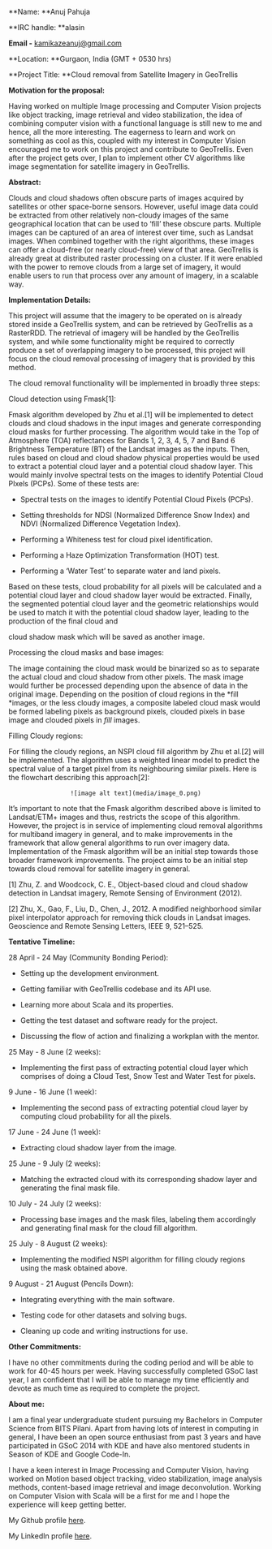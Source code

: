 **Name: **Anuj Pahuja

**IRC handle: **alasin

**Email -** [kamikazeanuj@gmail.com](mailto:kamikazeanuj@gmail.com)

**Location: **Gurgaon, India (GMT + 0530 hrs)

**Project Title: **Cloud removal from Satellite Imagery in GeoTrellis

**Motivation for the proposal:**

Having worked on multiple Image processing and Computer Vision projects like object tracking, image retrieval and video stabilization, the idea of combining computer vision with a functional language is still new to me and hence, all the more interesting. The eagerness to learn and work on something as cool as this, coupled with my interest in Computer Vision encouraged me to work on this project and contribute to GeoTrellis. Even after the project gets over, I plan to implement other CV algorithms like image segmentation for satellite imagery in GeoTrellis.

**Abstract:**

Clouds and cloud shadows often obscure parts of images acquired by satellites or other space-borne sensors. However, useful image data could be extracted from other relatively non-cloudy images of the same geographical location that can be used to ‘fill’ these obscure parts. Multiple images can be captured of an area of interest over time, such as Landsat images. When combined together with the right algorithms, these images can offer a cloud-free (or nearly cloud-free) view of that area. GeoTrellis is already great at distributed raster processing on a cluster. If it were enabled with the power to remove clouds from a large set of imagery, it would enable users to run that process over any amount of imagery, in a scalable way. 

**Implementation Details:**

This project will assume that the imagery to be operated on is already stored inside a GeoTrellis system, and can be retrieved by GeoTrellis as a RasterRDD. The retrieval of imagery will be handled by the GeoTrellis system, and while some functionality might be required to correctly produce a set of overlapping imagery to be processed, this project will focus on the cloud removal processing of imagery that is provided by this method.

The cloud removal functionality will be implemented in broadly three steps:

Cloud detection using Fmask[1]:

Fmask algorithm developed by Zhu et al.[1] will be implemented to detect clouds and cloud shadows in the input images and generate corresponding cloud masks for further processing. The algorithm would take in the Top of Atmosphere (TOA) reflectances for Bands 1, 2, 3, 4, 5, 7  and Band 6 Brightness Temperature (BT) of the Landsat images as the inputs. Then, rules based on cloud and cloud shadow physical properties would be used to extract a potential cloud layer and a potential cloud shadow layer. This would mainly involve spectral tests on the images to identify Potential Cloud PIxels (PCPs). Some of these tests are:

* Spectral tests on the images to identify Potential Cloud Pixels (PCPs).

* Setting thresholds for NDSI (Normalized Difference Snow Index) and NDVI (Normalized Difference Vegetation Index). 

* Performing a Whiteness test for cloud pixel identification.

* Performing a Haze Optimization Transformation (HOT) test.

* Performing a ‘Water Test’ to separate water and land pixels.

Based on these tests, cloud probability for all pixels will be calculated and a potential cloud layer and cloud shadow layer would be extracted. Finally, the segmented potential cloud layer and the geometric relationships would be used to match it with the potential cloud shadow layer, leading to the production of the final cloud and

cloud shadow mask which will be saved as another image.

Processing the cloud masks and base images:

The image containing the cloud mask would be binarized so as to separate the actual cloud and cloud shadow from other pixels. The mask image would further be processed depending upon the absence of data in the original image. Depending on the position of cloud regions in the *fill *images, or the less cloudy images, a composite labeled cloud mask would be formed labeling pixels as background pixels, clouded pixels in base image and clouded pixels in *fill* images.

Filling Cloudy regions:

For filling the cloudy regions, an NSPI cloud fill algorithm by Zhu et al.[2] will be implemented. The algorithm uses a weighted linear model to predict the spectral value of a target pixel from its neighbouring similar pixels. Here is the flowchart describing this approach[2]:

                     ![image alt text](media/image_0.png)

It’s important to note that the Fmask algorithm described above is limited to Landsat/ETM+ images and thus, restricts the scope of this algorithm. However, the project is in service of implementing cloud removal algorithms for multiband imagery in general, and to make improvements in the framework that allow general algorithms to run over imagery data. Implementation of the Fmask algorithm will be an initial step towards those broader framework improvements. The project aims to be an initial step towards cloud removal for satellite imagery in general. 

[1] Zhu, Z. and Woodcock, C. E., Object-based cloud and cloud shadow detection in Landsat imagery, Remote Sensing of Environment (2012).

[2] Zhu, X., Gao, F., Liu, D., Chen, J., 2012. A modified neighborhood similar pixel interpolator approach for removing thick clouds in Landsat images. Geoscience and Remote Sensing Letters, IEEE 9, 521–525. 

**Tentative Timeline:**

28 April - 24 May (Community Bonding Period): 

* Setting up the development environment.

* Getting familiar with GeoTrellis codebase and its API use.

* Learning more about Scala and its properties. 

* Getting the test dataset and software ready for the project.

* Discussing the flow of action and finalizing a workplan with the mentor. 

25 May - 8 June (2 weeks):

* Implementing the first pass of extracting potential cloud layer which comprises of doing a Cloud Test, Snow Test and Water Test for pixels.

9 June - 16 June (1 week):

* Implementing the second pass of extracting potential cloud layer by computing cloud probability for all the pixels.

17 June - 24 June (1 week):

* Extracting cloud shadow layer from the image.

25 June - 9 July (2 weeks):

* Matching the extracted cloud with its corresponding shadow layer and generating the final mask file.

10 July - 24 July (2 weeks):

* Processing base images and the mask files, labeling them accordingly and generating final mask for the cloud fill algorithm.

25 July - 8 August (2 weeks):

* Implementing the modified NSPI algorithm for filling cloudy regions using the mask obtained above.

9 August - 21 August (Pencils Down):

* Integrating everything with the main software.

* Testing code for other datasets and solving bugs.

* Cleaning up code and writing instructions for use.  

 	 	 	

**Other Commitments:**

I have no other commitments during the coding period and will be able to work for 40-45 hours per week. Having successfully completed GSoC last year, I am confident that I will be able to manage my time efficiently and devote as much time as required to complete the project.

**About me:**

I am a final year undergraduate student pursuing my Bachelors in Computer Science from BITS Pilani. Apart from having lots of interest in computing in general, I have been an open source enthusiast from past 3 years and have participated in GSoC 2014 with KDE and have also mentored students in Season of KDE and Google Code-In.

I have a keen interest in Image Processing and Computer Vision, having worked on Motion based object tracking, video stabilization, image analysis methods, content-based image retrieval and image deconvolution. Working on Computer Vision with Scala will be a first for me and I hope the experience will keep getting better.

My Github profile [here](https://github.com/alasin/).

My LinkedIn profile [here](http://in.linkedin.com/in/anujpahuja).

